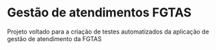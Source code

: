 # Gestão de atendimentos FGTAS

Projeto voltado para a criação de testes automatizados da aplicação de gestão de atendimento da FGTAS
